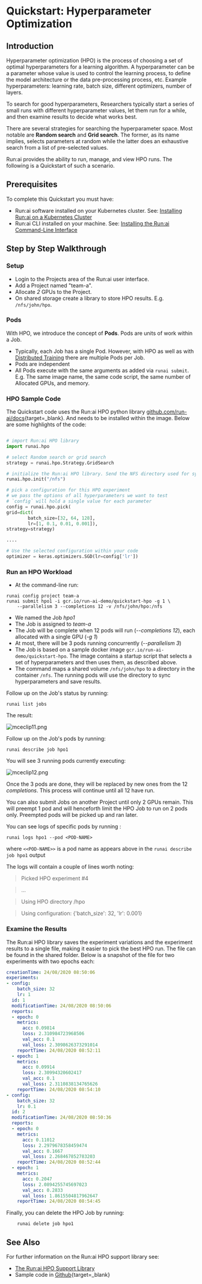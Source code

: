 # Quickstart: Hyperparameter Optimization

## Introduction

Hyperparameter optimization (HPO) is the process of choosing a set of optimal hyperparameters for a learning algorithm. A hyperparameter can be a parameter whose value is used to control the learning process, to define the model architecture or the data pre-processing process, etc. Example hyperparameters: learning rate, batch size, different optimizers, number of layers.

To search for good hyperparameters, Researchers typically start a series of small runs with different hyperparameter values, let them run for a while, and then examine results to decide what works best.

There are several strategies for searching the hyperparameter space. Most notable are __Random search__ and __Grid search__. The former, as its name implies, selects parameters at random while the latter does an exhaustive search from a list of pre-selected values.

Run:ai provides the ability to run, manage, and view HPO runs. The following is a Quickstart of such a scenario.

## Prerequisites

To complete this Quickstart you must have:

*   Run:ai software installed on your Kubernetes cluster. See: [Installing Run:ai on a Kubernetes Cluster](../../admin/runai-setup/installation-types.md)
*   Run:ai CLI installed on your machine. See: [Installing the Run:ai Command-Line Interface](../../admin/researcher-setup/cli-install.md)

## Step by Step Walkthrough

### Setup

*  Login to the Projects area of the Run:ai user interface.
*  Add a Project named "team-a".
*  Allocate _2_ GPUs to the Project.
*  On shared storage create a library to store HPO results. E.g. ``/nfs/john/hpo``.

### Pods

With HPO, we introduce the concept of __Pods__. Pods are units of work within a Job. 

* Typically, each Job has a single Pod. However, with HPO as well as with [Distributed Training](walkthrough-distributed-training.md) there are multiple Pods per Job. 
* Pods are independent
* All Pods execute with the same arguments as added via ``runai submit``. E.g. The same image name, the same code script, the same number of Allocated GPUs, and memory.

### HPO Sample Code

The Quickstart code uses the Run:ai HPO python library [github.com/run-ai/docs](https://github.com/run-ai/docs/tree/master/quickstart/hpo){target=_blank}. And needs to be installed within the image. Below are some highlights of the code: 

``` python

# import Run:ai HPO library
import runai.hpo

# select Random search or grid search
strategy = runai.hpo.Strategy.GridSearch

# initialize the Run:ai HPO library. Send the NFS directory used for sync
runai.hpo.init("/nfs")

# pick a configuration for this HPO experiment
# we pass the options of all hyperparameters we want to test
# `config` will hold a single value for each parameter
config = runai.hpo.pick(
grid=dict(
        batch_size=[32, 64, 128],
        lr=[1, 0.1, 0.01, 0.001]),
strategy=strategy)

....

# Use the selected configuration within your code
optimizer = keras.optimizers.SGD(lr=config['lr'])
```

### Run an HPO Workload

*   At the command-line run:

```
runai config project team-a 
runai submit hpo1 -i gcr.io/run-ai-demo/quickstart-hpo -g 1 \
    --parallelism 3 --completions 12 -v /nfs/john/hpo:/nfs
```

*   We named the Job _hpo1_
*   The Job is assigned to _team-a_
*   The Job will be complete when 12 pods will run (_--completions 12_), each allocated with a single GPU (_-g 1_)
*   At most, there will be 3 pods running concurrently (_--parallelism 3_)
*   The Job is based on a sample docker image ``gcr.io/run-ai-demo/quickstart-hpo``. The image contains a startup script that selects a set of hyperparameters and then uses them, as described above. 
*   The command maps a shared volume ``/nfs/john/hpo`` to a directory in the container ``/nfs``. The running pods will use the directory to sync hyperparameters and save results.


Follow up on the Job's status by running:

```
runai list jobs
```

The result:

![mceclip11.png](img/hpo1.png)

Follow up on the Job's pods by running:

```
runai describe job hpo1 
```

You will see 3 running pods currently executing:

![mceclip12.png](img/hpo2.png)

Once the 3 pods are done, they will be replaced by new ones from the 12 _completions_. This process will continue until all 12 have run.

You can also submit Jobs on another Project until only 2 GPUs remain. This will preempt 1 pod and will henceforth limit the HPO Job to run on 2 pods only. Preempted pods will be picked up and ran later.


You can see logs of specific pods by running :

```
runai logs hpo1 --pod <POD-NAME>
```

where ``<<POD-NAME>>`` is a pod name as appears above in the ``runai describe job hpo1`` output 

The logs will contain a couple of lines worth noting:

> Picked HPO experiment #4

> ...

> Using HPO directory /hpo

> Using configuration: {'batch_size': 32, 'lr': 0.001}

### Examine the Results

The Run:ai HPO library saves the experiment variations and the experiment results to a single file, making it easier to pick the best HPO run. The file can be found in the shared folder. Below is a snapshot of the file for two experiments with two epochs each:

``` YAML
creationTime: 24/08/2020 08:50:06
experiments:
- config:
    batch_size: 32
    lr: 1
  id: 1
  modificationTime: 24/08/2020 08:50:06
  reports:
  - epoch: 0
    metrics:
      acc: 0.09814
      loss: 2.310984723968506
      val_acc: 0.1
      val_loss: 2.3098626373291014
    reportTime: 24/08/2020 08:52:11
  - epoch: 1
    metrics:
      acc: 0.09914
      loss: 2.30994320602417
      val_acc: 0.1
      val_loss: 2.3110838134765626
    reportTime: 24/08/2020 08:54:10
- config:
    batch_size: 32
    lr: 0.1
  id: 2
  modificationTime: 24/08/2020 08:50:36
  reports:
  - epoch: 0
    metrics:
      acc: 0.11012
      loss: 2.2979678358459474
      val_acc: 0.1667
      val_loss: 2.268467852783203
    reportTime: 24/08/2020 08:52:44
  - epoch: 1
    metrics:
      acc: 0.2047
      loss: 2.0894255745697023
      val_acc: 0.2833
      val_loss: 1.8615504817962647
    reportTime: 24/08/2020 08:54:45
```

Finally, you can delete the HPO Job by running:

        runai delete job hpo1



## See Also

For further information on the Run:ai HPO support library see:

* [The Run:ai HPO Support Library](../scheduling/hpo.md)
* Sample code in [Github](https://github.com/run-ai/docs/tree/master/quickstart/hpo){target=_blank}




